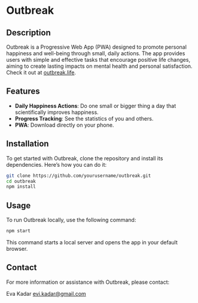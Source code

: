 # Outbreak

## Description

Outbreak is a Progressive Web App (PWA) designed to promote personal happiness and well-being through small, daily actions. The app provides users with simple and effective tasks that encourage positive life changes, aiming to create lasting impacts on mental health and personal satisfaction.
Check it out at [outbreak.life](https://outbreak.life).


## Features

- **Daily Happiness Actions**: Do one small or bigger thing a day that scientifically improves happiness.
- **Progress Tracking**: See the statistics of you and others.
- **PWA**: Download directly on your phone.

## Installation

To get started with Outbreak, clone the repository and install its dependencies. Here’s how you can do it:

```bash
git clone https://github.com/yourusername/outbreak.git
cd outbreak
npm install
```

## Usage

To run Outbreak locally, use the following command:

```bash
npm start
```
This command starts a local server and opens the app in your default browser.

## Contact
For more information or assistance with Outbreak, please contact:

Eva Kadar
evi.kadar@gmail.com


